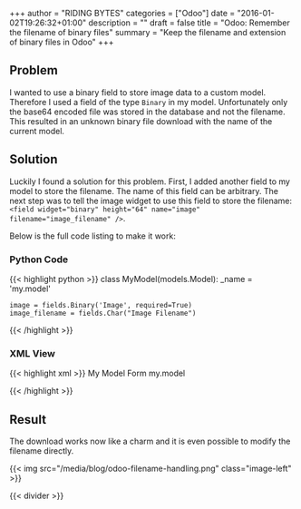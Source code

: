 +++
author = "RIDING BYTES"
categories = ["Odoo"]
date = "2016-01-02T19:26:32+01:00"
description = ""
draft = false
title = "Odoo: Remember the filename of binary files"
summary = "Keep the filename and extension of binary files in Odoo"
+++

## Problem

I wanted to use a binary field to store image data to a custom model.
Therefore I used a field of the type `Binary` in my model. Unfortunately only
the base64 encoded file was stored in the database and not the filename. This
resulted in an unknown binary file download with the name of the current model.

<!--more-->

## Solution

Luckily I found a solution for this problem. First, I added another field to my
model to store the filename. The name of this field can be arbitrary.
The next step was to tell the image widget to use this field to store the filename:
`<field widget="binary" height="64" name="image" filename="image_filename" />`.

Below is the full code listing to make it work:

### Python Code

{{< highlight python >}}
class MyModel(models.Model):
    _name = 'my.model'

    image = fields.Binary('Image', required=True)
    image_filename = fields.Char("Image Filename")
{{< /highlight >}}


### XML View

{{< highlight xml >}}
<record id="view_form_my_model" model="ir.ui.view">
  <field name="name">My Model Form</field>
  <field name="model">my.model</field>
  <field name="arch" type="xml">
    <form>
      <sheet>
        <group name="group_top">
          <group name="group_left">
            <field name="image_filename" invisible="0"/>
            <field widget="binary" height="64" name="image" filename="image_filename" />
          </group>
          <group name="group_right">
          </group>
        </group>
      </sheet>
    </form>
  </field>
</record>
{{< /highlight >}}


## Result

The download works now like a charm and it is even possible to modify the
filename directly.

{{< img src="/media/blog/odoo-filename-handling.png" class="image-left" >}}

{{< divider >}}

